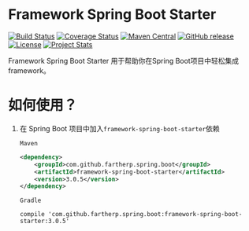 # Framework Spring Boot Starter
[![Build Status](https://travis-ci.org/fartherp/framework-spring-boot.svg?branch=master)](https://travis-ci.org/fartherp/framework-spring-boot)
[![Coverage Status](https://coveralls.io/repos/github/fartherp/framework-spring-boot/badge.svg?branch=master)](https://coveralls.io/github/fartherp/framework-spring-boot?branch=master)
[![Maven Central](https://maven-badges.herokuapp.com/maven-central/com.github.fartherp.spring.boot/framework-spring-boot-starter/badge.svg)](https://maven-badges.herokuapp.com/maven-central/com.github.fartherp.spring.boot/framework-spring-boot-starter/)
[![GitHub release](https://img.shields.io/github/release/fartherp/framework-spring-boot.svg)](https://github.com/fartherp/framework-spring-boot/releases)
[![License](https://img.shields.io/badge/license-Apache%202-4EB1BA.svg)](https://www.apache.org/licenses/LICENSE-2.0.html)
[![Project Stats](https://www.openhub.net/p/framework-spring-boot/widgets/project_thin_badge.gif)](https://www.openhub.net/p/framework-spring-boot)

Framework Spring Boot Starter 用于帮助你在Spring Boot项目中轻松集成framework。


# 如何使用？
1. 在 Spring Boot 项目中加入```framework-spring-boot-starter```依赖

    ```Maven```
    ``` xml
    <dependency>
        <groupId>com.github.fartherp.spring.boot</groupId>
        <artifactId>framework-spring-boot-starter</artifactId>
        <version>3.0.5</version>
    </dependency>
    ```
    ```Gradle```
    ```
    compile 'com.github.fartherp.spring.boot:framework-spring-boot-starter:3.0.5'
    ```